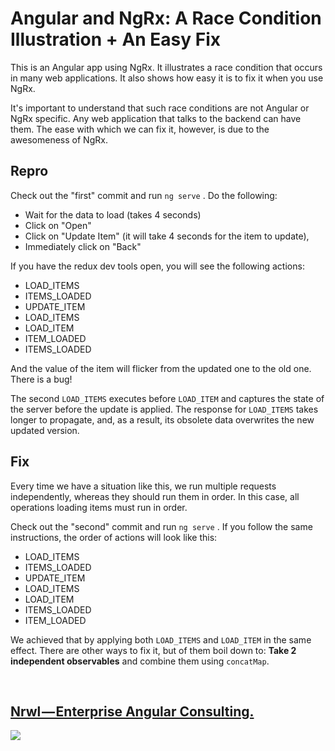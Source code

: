 # Angular and NgRx: A Race Condition Illustration + An Easy Fix

This is an Angular app using NgRx. It illustrates a race condition that occurs in many web applications. It also shows how easy it is to fix it when you use NgRx.

It's important to understand that such race conditions are not Angular or NgRx specific. Any web application that talks to the backend can have them. The ease with which we can fix it, however, is due to the awesomeness of NgRx.


## Repro

Check out the "first" commit and run `ng serve` . Do the following:

* Wait for the data to load (takes 4 seconds)
* Click on "Open"
* Click on "Update Item" (it will take 4 seconds for the item to update),
* Immediately click on "Back"

If you have the redux dev tools open, you will see the following actions:

* LOAD_ITEMS
* ITEMS_LOADED
* UPDATE_ITEM
* LOAD_ITEMS
* LOAD_ITEM
* ITEM_LOADED
* ITEMS_LOADED

And the value of the item will flicker from the updated one to the old one. There is a bug!

The second `LOAD_ITEMS` executes before `LOAD_ITEM` and captures the state of the server before the update is applied. The response for `LOAD_ITEMS` takes longer to propagate, and, as a result, its obsolete data overwrites the new updated version.


## Fix

Every time we have a situation like this, we run multiple requests independently, whereas they should run them in order. In this case, all operations loading items must run in order.

Check out the "second" commit and run `ng serve` . If you follow the same instructions, the order of actions will look like this:

* LOAD_ITEMS
* ITEMS_LOADED
* UPDATE_ITEM
* LOAD_ITEMS
* LOAD_ITEM
* ITEMS_LOADED
* ITEM_LOADED

We achieved that by applying both `LOAD_ITEMS` and `LOAD_ITEM` in the same effect. There are other ways to fix it, but of them boil down to: **Take 2 independent observables** and combine them using `concatMap`.

<br>

##  <a href="http://nrwl.io">Nrwl — Enterprise Angular Consulting.
<img src="https://cdn-images-1.medium.com/max/422/1*vrdzsX6fCG7bxnqF0qku0A@2x.png">
</a>
